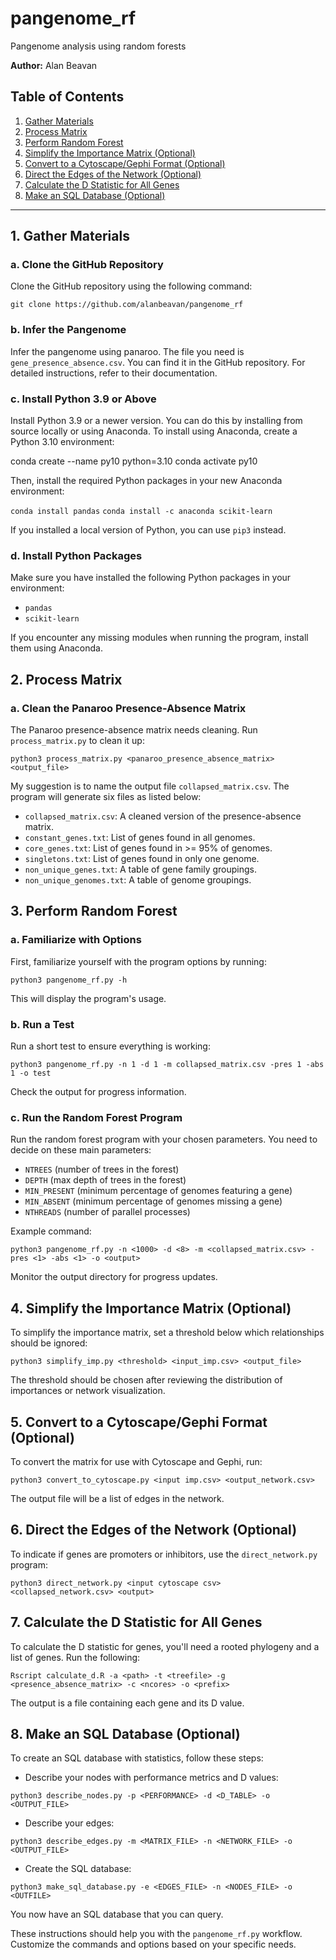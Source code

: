 # pangenome_rf
Pangenome analysis using random forests

**Author:** Alan Beavan

## Table of Contents
1. [Gather Materials](#1-gather-materials)
2. [Process Matrix](#2-process-matrix)
3. [Perform Random Forest](#3-perform-random-forest)
4. [Simplify the Importance Matrix (Optional)](#4-simplify-the-importance-matrix-optional)
5. [Convert to a Cytoscape/Gephi Format (Optional)](#5-convert-to-a-cytoscapegephi-format-optional)
6. [Direct the Edges of the Network (Optional)](#6-direct-the-edges-of-the-network-optional)
7. [Calculate the D Statistic for All Genes](#7-calculate-the-d-statistic-for-all-genes)
8. [Make an SQL Database (Optional)](#8-make-an-sql-database-optional)

---

## 1. Gather Materials
### a. Clone the GitHub Repository
Clone the GitHub repository using the following command:

`git clone https://github.com/alanbeavan/pangenome_rf`



### b. Infer the Pangenome
Infer the pangenome using panaroo. The file you need is `gene_presence_absence.csv`. You can find it in the GitHub repository. For detailed instructions, refer to their documentation.

### c. Install Python 3.9 or Above
Install Python 3.9 or a newer version. You can do this by installing from source locally or using Anaconda. To install using Anaconda, create a Python 3.10 environment:

conda create --name py10 python=3.10
conda activate py10


Then, install the required Python packages in your new Anaconda environment:

`conda install pandas`
`conda install -c anaconda scikit-learn`

If you installed a local version of Python, you can use `pip3` instead.

### d. Install Python Packages
Make sure you have installed the following Python packages in your environment:

- `pandas`
- `scikit-learn`

If you encounter any missing modules when running the program, install them using Anaconda.

## 2. Process Matrix
### a. Clean the Panaroo Presence-Absence Matrix
The Panaroo presence-absence matrix needs cleaning. Run `process_matrix.py` to clean it up:

`python3 process_matrix.py <panaroo_presence_absence_matrix> <output_file>`


My suggestion is to name the output file `collapsed_matrix.csv`. The program will generate six files as listed below:

- `collapsed_matrix.csv`: A cleaned version of the presence-absence matrix.
- `constant_genes.txt`: List of genes found in all genomes.
- `core_genes.txt`: List of genes found in >= 95% of genomes.
- `singletons.txt`: List of genes found in only one genome.
- `non_unique_genes.txt`: A table of gene family groupings.
- `non_unique_genomes.txt`: A table of genome groupings.

## 3. Perform Random Forest
### a. Familiarize with Options
First, familiarize yourself with the program options by running:

`python3 pangenome_rf.py -h`

This will display the program's usage.

### b. Run a Test
Run a short test to ensure everything is working:

`python3 pangenome_rf.py -n 1 -d 1 -m collapsed_matrix.csv -pres 1 -abs 1 -o test`


Check the output for progress information.

### c. Run the Random Forest Program
Run the random forest program with your chosen parameters. You need to decide on these main parameters:
- `NTREES` (number of trees in the forest)
- `DEPTH` (max depth of trees in the forest)
- `MIN_PRESENT` (minimum percentage of genomes featuring a gene)
- `MIN_ABSENT` (minimum percentage of genomes missing a gene)
- `NTHREADS` (number of parallel processes)

Example command:

`python3 pangenome_rf.py -n <1000> -d <8> -m <collapsed_matrix.csv> -pres <1> -abs <1> -o <output>`


Monitor the output directory for progress updates.

## 4. Simplify the Importance Matrix (Optional)
To simplify the importance matrix, set a threshold below which relationships should be ignored:

`python3 simplify_imp.py <threshold> <input_imp.csv> <output_file>`

The threshold should be chosen after reviewing the distribution of importances or network visualization.

## 5. Convert to a Cytoscape/Gephi Format (Optional)
To convert the matrix for use with Cytoscape and Gephi, run:

`python3 convert_to_cytoscape.py <input imp.csv> <output_network.csv>`

The output file will be a list of edges in the network.

## 6. Direct the Edges of the Network (Optional)
To indicate if genes are promoters or inhibitors, use the `direct_network.py` program:

`python3 direct_network.py <input cytoscape csv> <collapsed_network.csv> <output>`

## 7. Calculate the D Statistic for All Genes
To calculate the D statistic for genes, you'll need a rooted phylogeny and a list of genes. Run the following:

`Rscript calculate_d.R -a <path> -t <treefile> -g <presence_absence_matrix> -c <ncores> -o <prefix>`

The output is a file containing each gene and its D value.

## 8. Make an SQL Database (Optional)
To create an SQL database with statistics, follow these steps:

- Describe your nodes with performance metrics and D values:

`python3 describe_nodes.py -p <PERFORMANCE> -d <D_TABLE> -o <OUTPUT_FILE>`

- Describe your edges:

`python3 describe_edges.py -m <MATRIX_FILE> -n <NETWORK_FILE> -o <OUTPUT_FILE>`

- Create the SQL database:

`python3 make_sql_database.py -e <EDGES_FILE> -n <NODES_FILE> -o <OUTFILE>`

You now have an SQL database that you can query.

These instructions should help you with the `pangenome_rf.py` workflow. Customize the commands and options based on your specific needs.
